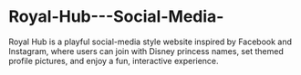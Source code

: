 # Royal-Hub---Social-Media-
Royal Hub is a playful social-media style website inspired by Facebook and Instagram, where users can join with Disney princess names, set themed profile pictures, and enjoy a fun, interactive experience.
